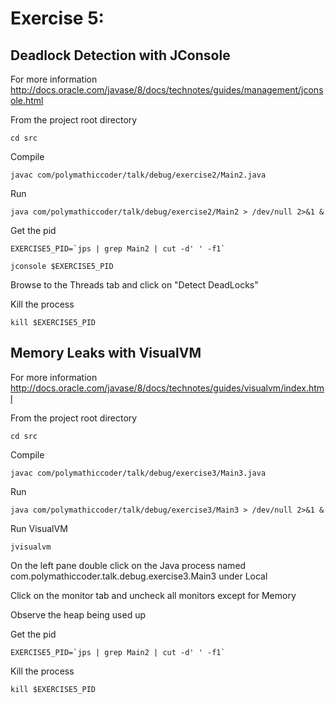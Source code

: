 # Exercise 5:

## Deadlock Detection with JConsole

For more information <http://docs.oracle.com/javase/8/docs/technotes/guides/management/jconsole.html>

From the project root directory

	cd src

Compile

	javac com/polymathiccoder/talk/debug/exercise2/Main2.java

Run
	
	java com/polymathiccoder/talk/debug/exercise2/Main2 > /dev/null 2>&1 &
	
Get the pid

	EXERCISE5_PID=`jps | grep Main2 | cut -d' ' -f1`
		
	jconsole $EXERCISE5_PID
	
Browse to the Threads tab and click on "Detect DeadLocks"
	
Kill the process

	kill $EXERCISE5_PID
	
## Memory Leaks with VisualVM

For more information <http://docs.oracle.com/javase/8/docs/technotes/guides/visualvm/index.html>

From the project root directory

	cd src

Compile

	javac com/polymathiccoder/talk/debug/exercise3/Main3.java

Run
	
	java com/polymathiccoder/talk/debug/exercise3/Main3 > /dev/null 2>&1 &
	
Run VisualVM

	jvisualvm
	
On the left pane double click on the Java process named com.polymathiccoder.talk.debug.exercise3.Main3 under Local

Click on the monitor tab and uncheck all monitors except for Memory

Observe the heap being used up
	
Get the pid

	EXERCISE5_PID=`jps | grep Main2 | cut -d' ' -f1`
	
Kill the process

	kill $EXERCISE5_PID